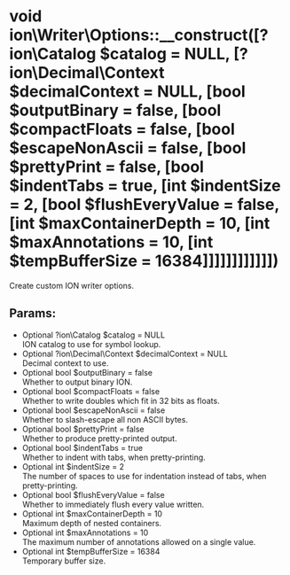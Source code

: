 # void ion\Writer\Options::__construct([?ion\Catalog $catalog = NULL, [?ion\Decimal\Context $decimalContext = NULL, [bool $outputBinary = false, [bool $compactFloats = false, [bool $escapeNonAscii = false, [bool $prettyPrint = false, [bool $indentTabs = true, [int $indentSize = 2, [bool $flushEveryValue = false, [int $maxContainerDepth = 10, [int $maxAnnotations = 10, [int $tempBufferSize = 16384]]]]]]]]]]]])

Create custom ION writer options.






## Params:

* Optional ?ion\Catalog $catalog = NULL  
   ION catalog to use for symbol lookup.
* Optional ?ion\Decimal\Context $decimalContext = NULL  
   Decimal context to use.
* Optional bool $outputBinary = false  
   Whether to output binary ION.
* Optional bool $compactFloats = false  
   Whether to write doubles which fit in 32 bits as floats.
* Optional bool $escapeNonAscii = false  
   Whether to slash-escape all non ASCII bytes.
* Optional bool $prettyPrint = false  
   Whether to produce pretty-printed output.
* Optional bool $indentTabs = true  
   Whether to indent with tabs, when pretty-printing.
* Optional int $indentSize = 2  
   The number of spaces to use for indentation instead of tabs, when pretty-printing.
* Optional bool $flushEveryValue = false  
   Whether to immediately flush every value written.
* Optional int $maxContainerDepth = 10  
   Maximum depth of nested containers.
* Optional int $maxAnnotations = 10  
   The maximum number of annotations allowed on a single value.
* Optional int $tempBufferSize = 16384  
   Temporary buffer size.


